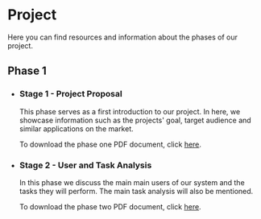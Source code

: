# Project

Here you can find resources and information about the phases of our project.

## Phase 1

  * ### Stage 1 - Project Proposal

      This phase serves as a first introduction to our project. In here, we showcase information such as the projects' goal, target audience and similar applications on the market.

      To download the phase one PDF document, click [here](assets/Stage1.pdf).

  * ### Stage 2 - User and Task Analysis

      In this phase we discuss the main main users of our system and the tasks they will perform. The main task analysis will also be mentioned.

      To download the phase two PDF document, click [here](assets/Stage2.pdf).
